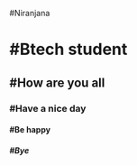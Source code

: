 #Niranjana <h1>
#Btech student <h2>
#How are you all <h3>
#Have a nice day <h4>
#Be happy <h5>
#Bye <h6>
